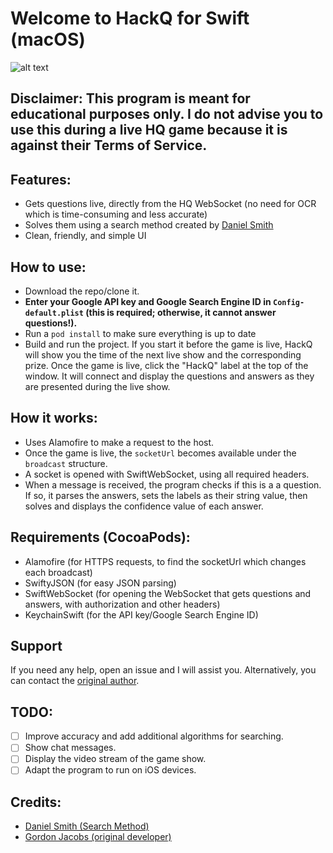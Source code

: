 # Welcome to HackQ for Swift (macOS)

![alt text](https://i.imgur.com/mwgmCpC.png)

## Disclaimer: This program is meant for educational purposes only. I do not advise you to use this during a live HQ game because it is against their Terms of Service.

## Features:
- Gets questions live, directly from the HQ WebSocket (no need for OCR which is time-consuming and less accurate)
- Solves them using a search method created by [Daniel Smith](https://github.com/DanielSmith1239/)
- Clean, friendly, and simple UI

## How to use:
- Download the repo/clone it.
- **Enter your Google API key and Google Search Engine ID in `Config-default.plist` (this is required; otherwise, it cannot answer questions!).**
- Run a `pod install` to make sure everything is up to date
- Build and run the project. If you start it before the game is live, HackQ will show you the time of the next live show and the corresponding prize. Once the game is live, click the "HackQ" label at the top of the window. It will connect and display the questions and answers as they are presented during the live show.

## How it works:
- Uses Alamofire to make a request to the host.
- Once the game is live, the `socketUrl` becomes available under the `broadcast` structure.
- A socket is opened with SwiftWebSocket, using all required headers.
- When a message is received, the program checks if this is a a question. If so, it parses the answers, sets the labels as their string value, then solves and displays the confidence value of each answer.

## Requirements (CocoaPods):
- Alamofire (for HTTPS requests, to find the socketUrl which changes each broadcast)
- SwiftyJSON (for easy JSON parsing)
- SwiftWebSocket (for opening the WebSocket that gets questions and answers, with authorization and other headers)
- KeychainSwift (for the API key/Google Search Engine ID)

## Support 

If you need any help, open an issue and I will assist you. Alternatively, you can contact the [original author](https://github.com/gjacobs314/HQTrivia).

## TODO:
- [ ] Improve accuracy and add additional algorithms for searching.
- [ ] Show chat messages.
- [ ] Display the video stream of the game show.
- [ ] Adapt the program to run on iOS devices.

## Credits:
- [Daniel Smith (Search Method)](https://github.com/DanielSmith1239/)
- [Gordon Jacobs (original developer)](https://github.com/gjacobs314/HQTrivia)